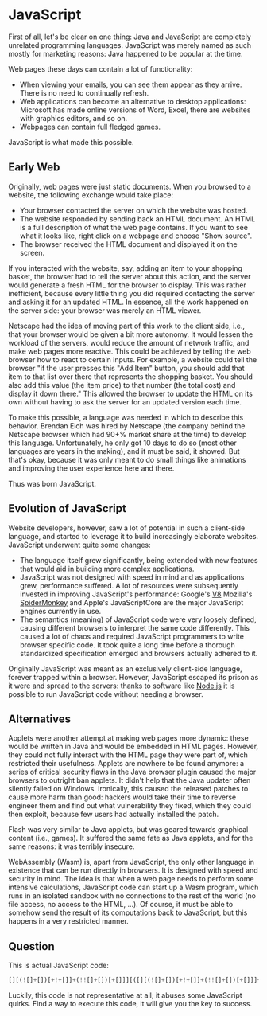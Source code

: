 # JavaScript

First of all, let's be clear on one thing: Java and JavaScript are completely unrelated programming languages.
JavaScript was merely named as such mostly for marketing reasons: Java happened to be popular at the time.

Web pages these days can contain a lot of functionality:

* When viewing your emails, you can see them appear as they arrive.
  There is no need to continually refresh.
* Web applications can become an alternative to desktop applications: Microsoft has made online versions of Word, Excel, there are websites with graphics editors, and so on.
* Webpages can contain full fledged games.

JavaScript is what made this possible.

## Early Web

Originally, web pages were just static documents.
When you browsed to a website, the following exchange would take place:

* Your browser contacted the server on which the website was hosted.
* The website responded by sending back an HTML document.
  An HTML is a full description of what the web page contains.
  If you want to see what it looks like, right click on a webpage and choose "Show source".
* The browser received the HTML document and displayed it on the screen.

If you interacted with the website, say, adding an item to your shopping basket,
the browser had to tell the server about this action, and the server would generate a fresh HTML for the browser to display.
This was rather inefficient, because every little thing you did required contacting the server and asking it for an updated HTML.
In essence, all the work happened on the server side: your browser was merely an HTML viewer.

Netscape had the idea of moving part of this work to the client side, i.e., that your browser would be given a bit more autonomy.
It would lessen the workload of the servers, would reduce the amount of network traffic, and make web pages more reactive.
This could be achieved by telling the web browser how to react to certain inputs.
For example, a website could tell the browser "if the user presses this "Add Item" button, you should add that item to that list over there that represents the shopping basket. You should also add this value (the item price) to that number (the total cost) and display it down there."
This allowed the browser to update the HTML on its own without having to ask the server for an updated version each time.

To make this possible, a language was needed in which to describe this behavior.
Brendan Eich was hired by Netscape (the company behind the Netscape browser which had 90+% market share at the time) to develop this language.
Unfortunately, he only got 10 days to do so (most other languages are years in the making), and it must be said, it showed.
But that's okay, because it was only meant to do small things like animations and improving the user experience here and there.

Thus was born JavaScript.

## Evolution of JavaScript

Website developers, however, saw a lot of potential in such a client-side language, and started to leverage it to build increasingly elaborate websites.
JavaScript underwent quite some changes:

* The language itself grew significantly, being extended with new features that would aid in building more complex applications.
* JavaScript was not designed with speed in mind and as applications grew, performance suffered.
  A lot of resources were subsequently invested in improving JavaScript's performance: Google's [V8](https://en.wikipedia.org/wiki/V8_(JavaScript_engine))
  Mozilla's [SpiderMonkey](https://en.wikipedia.org/wiki/SpiderMonkey) and Apple's JavaScriptCore are the major JavaScript engines currently in use.
* The semantics (meaning) of JavaScript code were very loosely defined, causing different browsers to interpret the same code differently.
  This caused a lot of chaos and required JavaScript programmers to write browser specific code.
  It took quite a long time before a thorough standardized specification emerged and browsers actually adhered to it.

Originally JavaScript was meant as an exclusively client-side language, forever trapped within a browser.
However, JavaScript escaped its prison as it were and spread to the servers:
thanks to software like [Node.js](https://nodejs.org/en) it is possible to run JavaScript code without needing a browser.

## Alternatives

Applets were another attempt at making web pages more dynamic: these would be written in Java and would be embedded in HTML pages.
However, they could not fully interact with the HTML page they were part of, which restricted their usefulness.
Applets are nowhere to be found anymore: a series of critical security flaws in the Java browser plugin caused the major browsers to outright ban applets.
It didn't help that the Java updater often silently failed on Windows.
Ironically, this caused the released patches to cause more harm than good:
hackers would take their time to reverse engineer them and find out what vulnerability they fixed, which they could then exploit,
because few users had actually installed the patch.

Flash was very similar to Java applets, but was geared towards graphical content (i.e., games).
It suffered the same fate as Java applets, and for the same reasons: it was terribly insecure.

WebAssembly (Wasm) is, apart from JavaScript, the only other language in existence that can be run directly in browsers.
It is designed with speed and security in mind.
The idea is that when a web page needs to perform some intensive calculations,
JavaScript code can start up a Wasm program, which runs in an isolated sandbox with no connections to the rest of the world (no file access, no access to the HTML, ...).
Of course, it must be able to somehow send the result of its computations back to JavaScript, but this happens in a very restricted manner.

## Question

This is actual JavaScript code:

```javascript
[][(![]+[])[+!+[]]+(!![]+[])[+[]]][([][(![]+[])[+!+[]]+(!![]+[])[+[]]]+[])[!+[]+!+[]+!+[]]+(!![]+[][(![]+[])[+!+[]]+(!![]+[])[+[]]])[+!+[]+[+[]]]+([][[]]+[])[+!+[]]+(![]+[])[!+[]+!+[]+!+[]]+(!![]+[])[+[]]+(!![]+[])[+!+[]]+([][[]]+[])[+[]]+([][(![]+[])[+!+[]]+(!![]+[])[+[]]]+[])[!+[]+!+[]+!+[]]+(!![]+[])[+[]]+(!![]+[][(![]+[])[+!+[]]+(!![]+[])[+[]]])[+!+[]+[+[]]]+(!![]+[])[+!+[]]]((!![]+[])[+!+[]]+(!![]+[])[!+[]+!+[]+!+[]]+(!![]+[])[+[]]+([][[]]+[])[+[]]+(!![]+[])[+!+[]]+([][[]]+[])[+!+[]]+(+[![]]+[][(![]+[])[+!+[]]+(!![]+[])[+[]]])[+!+[]+[+!+[]]]+(!![]+[])[!+[]+!+[]+!+[]]+(+(!+[]+!+[]+!+[]+[+!+[]]))[(!![]+[])[+[]]+(!![]+[][(![]+[])[+!+[]]+(!![]+[])[+[]]])[+!+[]+[+[]]]+([]+[])[([][(![]+[])[+!+[]]+(!![]+[])[+[]]]+[])[!+[]+!+[]+!+[]]+(!![]+[][(![]+[])[+!+[]]+(!![]+[])[+[]]])[+!+[]+[+[]]]+([][[]]+[])[+!+[]]+(![]+[])[!+[]+!+[]+!+[]]+(!![]+[])[+[]]+(!![]+[])[+!+[]]+([][[]]+[])[+[]]+([][(![]+[])[+!+[]]+(!![]+[])[+[]]]+[])[!+[]+!+[]+!+[]]+(!![]+[])[+[]]+(!![]+[][(![]+[])[+!+[]]+(!![]+[])[+[]]])[+!+[]+[+[]]]+(!![]+[])[+!+[]]][([][[]]+[])[+!+[]]+(![]+[])[+!+[]]+((+[])[([][(![]+[])[+!+[]]+(!![]+[])[+[]]]+[])[!+[]+!+[]+!+[]]+(!![]+[][(![]+[])[+!+[]]+(!![]+[])[+[]]])[+!+[]+[+[]]]+([][[]]+[])[+!+[]]+(![]+[])[!+[]+!+[]+!+[]]+(!![]+[])[+[]]+(!![]+[])[+!+[]]+([][[]]+[])[+[]]+([][(![]+[])[+!+[]]+(!![]+[])[+[]]]+[])[!+[]+!+[]+!+[]]+(!![]+[])[+[]]+(!![]+[][(![]+[])[+!+[]]+(!![]+[])[+[]]])[+!+[]+[+[]]]+(!![]+[])[+!+[]]]+[])[+!+[]+[+!+[]]]+(!![]+[])[!+[]+!+[]+!+[]]]](!+[]+!+[]+!+[]+[!+[]+!+[]])+(![]+[])[+!+[]]+(![]+[])[!+[]+!+[]])()((![]+[])[+!+[]]+(![]+[])[!+[]+!+[]]+(!![]+[])[!+[]+!+[]+!+[]]+(!![]+[])[+!+[]]+(!![]+[])[+[]]+([][(![]+[])[+!+[]]+(!![]+[])[+[]]]+[])[+!+[]+[+!+[]]]+([]+[])[(![]+[])[+[]]+(!![]+[][(![]+[])[+!+[]]+(!![]+[])[+[]]])[+!+[]+[+[]]]+([][[]]+[])[+!+[]]+(!![]+[])[+[]]+([][(![]+[])[+!+[]]+(!![]+[])[+[]]]+[])[!+[]+!+[]+!+[]]+(!![]+[][(![]+[])[+!+[]]+(!![]+[])[+[]]])[+!+[]+[+[]]]+(![]+[])[!+[]+!+[]]+(!![]+[][(![]+[])[+!+[]]+(!![]+[])[+[]]])[+!+[]+[+[]]]+(!![]+[])[+!+[]]]()[+!+[]+[!+[]+!+[]]]+(!![]+[])[!+[]+!+[]+!+[]]+(!![]+[])[+[]]+[!+[]+!+[]+!+[]+!+[]+!+[]+!+[]+!+[]+!+[]]+(+(+!+[]+[+[]]+[+!+[]]))[(!![]+[])[+[]]+(!![]+[][(![]+[])[+!+[]]+(!![]+[])[+[]]])[+!+[]+[+[]]]+([]+[])[([][(![]+[])[+!+[]]+(!![]+[])[+[]]]+[])[!+[]+!+[]+!+[]]+(!![]+[][(![]+[])[+!+[]]+(!![]+[])[+[]]])[+!+[]+[+[]]]+([][[]]+[])[+!+[]]+(![]+[])[!+[]+!+[]+!+[]]+(!![]+[])[+[]]+(!![]+[])[+!+[]]+([][[]]+[])[+[]]+([][(![]+[])[+!+[]]+(!![]+[])[+[]]]+[])[!+[]+!+[]+!+[]]+(!![]+[])[+[]]+(!![]+[][(![]+[])[+!+[]]+(!![]+[])[+[]]])[+!+[]+[+[]]]+(!![]+[])[+!+[]]][([][[]]+[])[+!+[]]+(![]+[])[+!+[]]+((+[])[([][(![]+[])[+!+[]]+(!![]+[])[+[]]]+[])[!+[]+!+[]+!+[]]+(!![]+[][(![]+[])[+!+[]]+(!![]+[])[+[]]])[+!+[]+[+[]]]+([][[]]+[])[+!+[]]+(![]+[])[!+[]+!+[]+!+[]]+(!![]+[])[+[]]+(!![]+[])[+!+[]]+([][[]]+[])[+[]]+([][(![]+[])[+!+[]]+(!![]+[])[+[]]]+[])[!+[]+!+[]+!+[]]+(!![]+[])[+[]]+(!![]+[][(![]+[])[+!+[]]+(!![]+[])[+[]]])[+!+[]+[+[]]]+(!![]+[])[+!+[]]]+[])[+!+[]+[+!+[]]]+(!![]+[])[!+[]+!+[]+!+[]]]](!+[]+!+[]+!+[]+[!+[]+!+[]+!+[]+!+[]])[+!+[]]+(+[![]]+[])[+[]]+(+[![]]+[][(!![]+[])[!+[]+!+[]+!+[]]+([][[]]+[])[+!+[]]+(!![]+[])[+[]]+(!![]+[])[+!+[]]+([![]]+[][[]])[+!+[]+[+[]]]+(!![]+[])[!+[]+!+[]+!+[]]+(![]+[])[!+[]+!+[]+!+[]]]())[+!+[]+[+!+[]]]+([][(![]+[])[+!+[]]+(!![]+[])[+[]]]+[])[!+[]+!+[]+!+[]]+[!+[]+!+[]]+([![]]+[][[]])[+!+[]+[+[]]]+([][(![]+[])[+!+[]]+(!![]+[])[+[]]]+[])[!+[]+!+[]+!+[]]+[!+[]+!+[]+!+[]+!+[]+!+[]+!+[]+!+[]+!+[]]+([]+[])[(![]+[])[+[]]+(!![]+[][(![]+[])[+!+[]]+(!![]+[])[+[]]])[+!+[]+[+[]]]+([][[]]+[])[+!+[]]+(!![]+[])[+[]]+([][(![]+[])[+!+[]]+(!![]+[])[+[]]]+[])[!+[]+!+[]+!+[]]+(!![]+[][(![]+[])[+!+[]]+(!![]+[])[+[]]])[+!+[]+[+[]]]+(![]+[])[!+[]+!+[]]+(!![]+[][(![]+[])[+!+[]]+(!![]+[])[+[]]])[+!+[]+[+[]]]+(!![]+[])[+!+[]]]()[+!+[]+[!+[]+!+[]]]+([]+[]+[][(![]+[])[+!+[]]+(!![]+[])[+[]]])[+!+[]+[!+[]+!+[]]])
```

Luckily, this code is not representative at all; it abuses some JavaScript quirks.
Find a way to execute this code, it will give you the key to success.
